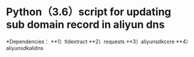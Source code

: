 # Python（3.6）script for updating sub domain record in aliyun dns

*Dependencies：
**1）tldextract
**2）requests
**3）aliyunsdkcore
**4）aliyunsdkalidns
